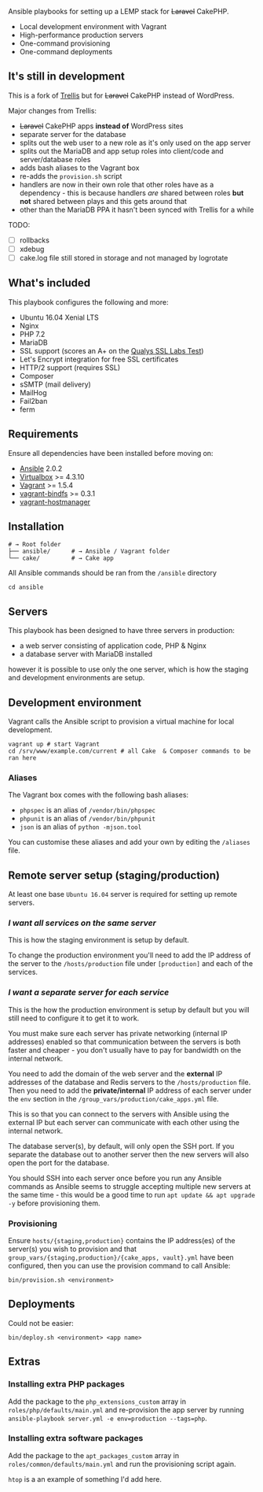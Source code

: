 Ansible playbooks for setting up a LEMP stack for ~~Laravel~~ CakePHP.

- Local development environment with Vagrant
- High-performance production servers
- One-command provisioning
- One-command deployments

## It's still in development

This is a fork of [Trellis](https://roots.io/trellis) but for ~~Laravel~~ CakePHP instead of WordPress. 

Major changes from Trellis:

- ~~Laravel~~ CakePHP apps **instead of** WordPress sites
- separate server for the database
- splits out the web user to a new role as it's only used on the app server
- splits out the MariaDB and app setup roles into client/code and server/database roles
- adds bash aliases to the Vagrant box
- re-adds the `provision.sh` script 
- handlers are now in their own role that other roles have as a dependency - this is because handlers *are* shared between roles **but not** shared between plays and this gets around that
- other than the MariaDB PPA it hasn't been synced with Trellis for a while

TODO:

- [ ] rollbacks
- [ ] xdebug
- [ ] cake.log file still stored in storage and not managed by logrotate

## What's included

This playbook configures the following and more:

* Ubuntu 16.04 Xenial LTS
* Nginx
* PHP 7.2
* MariaDB
* SSL support (scores an A+ on the [Qualys SSL Labs Test](https://www.ssllabs.com/ssltest/))
* Let's Encrypt integration for free SSL certificates
* HTTP/2 support (requires SSL)
* Composer
* sSMTP (mail delivery)
* MailHog
* Fail2ban
* ferm

## Requirements

Ensure all dependencies have been installed before moving on:

* [Ansible](http://docs.ansible.com/ansible/intro_installation.html#latest-releases-via-pip) 2.0.2
* [Virtualbox](https://www.virtualbox.org/wiki/Downloads) >= 4.3.10
* [Vagrant](http://www.vagrantup.com/downloads.html) >= 1.5.4
* [vagrant-bindfs](https://github.com/gael-ian/vagrant-bindfs#installation) >= 0.3.1
* [vagrant-hostmanager](https://github.com/smdahlen/vagrant-hostmanager#installation)

## Installation

```shell
# → Root folder
├── ansible/      # → Ansible / Vagrant folder
└── cake/         # → Cake app
```

All Ansible commands should be ran from the `/ansible` directory

```shell
cd ansible
```

## Servers

This playbook has been designed to have three servers in production:

- a web server consisting of application code, PHP & Nginx
- a database server with MariaDB installed

however it is possible to use only the one server, which is how the staging and development environments are setup.

## Development environment

Vagrant calls the Ansible script to provision a virtual machine for local development.

```shell
vagrant up # start Vagrant
cd /srv/www/example.com/current # all Cake  & Composer commands to be ran here
```

### Aliases

The Vagrant box comes with the following bash aliases:

- `phpspec` is an alias of `/vendor/bin/phpspec`
- `phpunit` is an alias of `/vendor/bin/phpunit`
- `json`    is an alias of `python -mjson.tool`

You can customise these aliases and add your own by editing the `/aliases` file.

## Remote server setup (staging/production)

At least one base `Ubuntu 16.04` server is required for setting up remote servers.

### _I want all services on the same server_

This is how the staging environment is setup by default.

To change the production environment you'll need to add the IP address of the server to the `/hosts/production` file under `[production]` and each of the services.

### _I want a separate server for each service_

This is the how the production environment is setup by default but you will still need to configure it to get it to work.

You must make sure each server has private networking (internal IP addresses) enabled so that communication between the servers is both faster and cheaper - you don't usually have to pay for bandwidth on the internal network.

You need to add the domain of the web server and the **external** IP addresses of the database and Redis servers to the `/hosts/production` file. Then you need to add the **private/internal** IP address of each server under the `env` section in the `/group_vars/production/cake_apps.yml` file.

This is so that you can connect to the servers with Ansible using the external IP but each server can communicate with each other using the internal network.

The database server(s), by default, will only open the SSH port. If you separate the database out to another server then the new servers will also open the port for the database.

You should SSH into each server once before you run any Ansible commands as Ansible seems to struggle accepting multiple new servers at the same time - this would be a good time to run `apt update && apt upgrade -y` before provisioning them.

### Provisioning

Ensure `hosts/{staging,production}` contains the IP address(es) of the server(s) you wish to provision and that
`group_vars/{staging,production}/{cake_apps, vault}.yml` have been configured, then you can use the provision command to call Ansible:

```shell
bin/provision.sh <environment>
```

## Deployments

Could not be easier:

```shell
bin/deploy.sh <environment> <app name>
```

## Extras

### Installing extra PHP packages

Add the package to the `php_extensions_custom` array in `roles/php/defaults/main.yml` and re-provision the app server by running `ansible-playbook server.yml -e env=production --tags=php`.

### Installing extra software packages

Add the package to the `apt_packages_custom` array in `roles/common/defaults/main.yml` and run the provisioning script again. 

`htop` is a an example of something I'd add here.